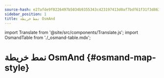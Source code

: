 ```yaml
---
source-hash: e27afde9f0226497b5034b9355343c423197413d0af7bdf61f31f3d86311f7e5
sidebar_position: 1
title: نمط خريطة OsmAnd
---
```


import Translate from '@site/src/components/Translate.js';
import OsmandTable from './_osmand-table.mdx';

# نمط خريطة OsmAnd {#osmand-map-style}
<Translate android="yes" id="default_render_descr" />

<OsmandTable/>